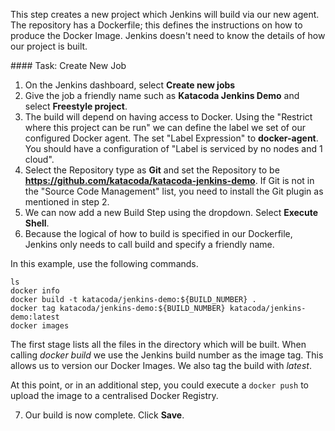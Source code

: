 This step creates a new project which Jenkins will build via our new agent. The repository has a Dockerfile; this defines the instructions on how to produce the Docker Image. Jenkins doesn't need to know the details of how our project is built.

#### Task: Create New Job

1. On the Jenkins dashboard, select **Create new jobs**
2. Give the job a friendly name such as **Katacoda Jenkins Demo** and select **Freestyle project**.
3. The build will depend on having access to Docker. Using the "Restrict where this project can be run" we can define the label we set of our configured Docker agent. The set "Label Expression" to **docker-agent**. You should have a configuration of "Label is serviced by no nodes and 1 cloud".
4. Select the Repository type as **Git** and set the Repository to be **https://github.com/katacoda/katacoda-jenkins-demo**. If Git is not in the "Source Code Management" list, you need to install the Git plugin as mentioned in step 2.
5. We can now add a new Build Step using the dropdown. Select **Execute Shell**.
6. Because the logical of how to build is specified in our Dockerfile, Jenkins only needs to call build and specify a friendly name.

In this example, use the following commands.

```
ls
docker info
docker build -t katacoda/jenkins-demo:${BUILD_NUMBER} .
docker tag katacoda/jenkins-demo:${BUILD_NUMBER} katacoda/jenkins-demo:latest
docker images
```

The first stage lists all the files in the directory which will be built. When calling _docker build_ we use the Jenkins build number as the image tag. This allows us to version our Docker Images. We also tag the build with _latest_.

At this point, or in an additional step, you could execute a `docker push` to upload the image to a centralised Docker Registry.

7. Our build is now complete. Click **Save**.

